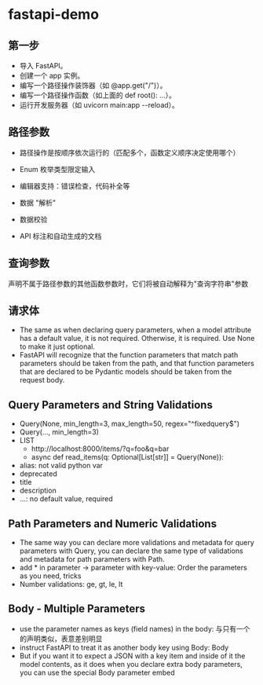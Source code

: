 # fastapi-demo

## 第一步
* 导入 FastAPI。
* 创建一个 app 实例。
* 编写一个路径操作装饰器（如 @app.get("/")）。
* 编写一个路径操作函数（如上面的 def root(): ...）。
* 运行开发服务器（如 uvicorn main:app --reload）。

## 路径参数
* 路径操作是按顺序依次运行的（匹配多个，函数定义顺序决定使用哪个）
* Enum 枚举类型限定输入

* 编辑器支持：错误检查，代码补全等
* 数据 "解析"
* 数据校验
* API 标注和自动生成的文档

## 查询参数

声明不属于路径参数的其他函数参数时，它们将被自动解释为"查询字符串"参数
## 请求体
* The same as when declaring query parameters, when a model attribute has a default value, it is not required. Otherwise, it is required. Use None to make it just optional.
* FastAPI will recognize that the function parameters that match path parameters should be taken from the path, and that function parameters that are declared to be Pydantic models should be taken from the request body.

## Query Parameters and String Validations
* Query(None, min_length=3, max_length=50, regex="^fixedquery$")
* Query(..., min_length=3)
* LIST
  * http://localhost:8000/items/?q=foo&q=bar
  * async def read_items(q: Optional[List[str]] = Query(None)):
* alias: not valid python var
* deprecated
* title
* description
* ...: no default value, required

## Path Parameters and Numeric Validations
* The same way you can declare more validations and metadata for query parameters with Query, you can declare the same type of validations and metadata for path parameters with Path.
* add * in parameter -> parameter with key-value: Order the parameters as you need, tricks
* Number validations: ge, gt, le, lt

## Body - Multiple Parameters
* use the parameter names as keys (field names) in the body: 与只有一个的声明类似，表意差别明显
* instruct FastAPI to treat it as another body key using Body: Body
* But if you want it to expect a JSON with a key item and inside of it the model contents, as it does when you declare extra body parameters, you can use the special Body parameter embed